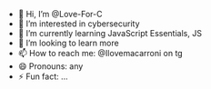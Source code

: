 - 👋 Hi, I’m @Love-For-C
- 👀 I’m interested in cybersecurity
- 🌱 I’m currently learning JavaScript Essentials, JS
- 💞️ I’m looking to learn more
- 📫 How to reach me: @Ilovemacarroni on tg
- 😄 Pronouns: any
- ⚡ Fun fact: ...
